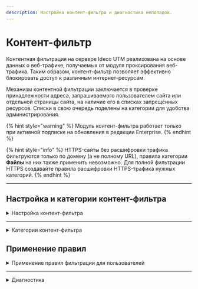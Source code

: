 ```yaml
---
description: Настройка контент-фильтра и диагностика неполадок.
---
```


# Контент-фильтр

Контентная фильтрация на сервере Ideco UTM реализована на основе данных о веб-трафике, получаемых от модуля проксирования веб-трафика. Таким образом, контент-фильтр позволяет эффективно блокировать доступ к различным интернет-ресурсам.

Механизм контентной фильтрации заключается в проверке принадлежности адреса, запрашиваемого пользователем сайта или отдельной страницы сайта, на наличие его в списках запрещенных ресурсов. Списки в свою очередь поделены на категории для удобства администрирования.

{% hint style="warning" %}
Модуль контент-фильтра работает только при активной подписке на обновления в редакции Enterprise.
{% endhint %}

{% hint style="info" %}
HTTPS-сайты без расшифровки трафика фильтруются только по домену (а не полному URL), правила категории **Файлы** на них также применить невозможно. Для полной фильтрации HTTPS создавайте правила расшифровки HTTPS-трафика нужных категорий.
{% endhint %}

***

## Настройка и категории контент-фильтра

<details>

<summary>Настройка контент-фильтра</summary>

Перейдите в раздел **Правила трафика -> Контент-фильтр** и активируйте базу расширенного контент-фильтра, переключив ползунок в положение **Включено** у пункта **Расширенная база категорий**.

<img src="../../../.gitbook/assets/kf-base.gif" alt="" data-size="original">

На вкладке **Настройки** можно настроить дополнительные параметры фильтрации:

* **Блокировать протоколы QUIC и HTTP/3.** Экспериментальный протокол, используемый браузером Chrome для доступа к некоторым ресурсам (например, youtube). Рекомендуется блокировать его, т.к. иначе фильтрация ресурсов, работающих по этому протоколу, будет невозможна.
* **Безопасный поиск.** Принудительно включает безопасный поиск в поисковых системах (google, yandex, youtube, yahoo, bing, rambler). **Для работы данной функции нужно включить HTTPS-фильтрацию методом подмены сертификата для данных ресурсов**.

<img src="../../../.gitbook/assets/kf-set.png" alt="" data-size="original">

</details>

***

<details>

<summary>Категории контент-фильтра</summary>

* **Расширенная база категорий**. Более 140 категорий, включающих миллионы URL, автоматически обновляемых сервером. Статус обновлений и использование базы можно посмотреть на вкладке **Настройки** в разделе Контент-фильтра. Данные категории работают только при активной подписке на обновления в коммерческих редакциях.
* **Пользовательские категории**. На одноименной вкладке вы можете создавать собственные категории правил.

<img src="../../../.gitbook/assets/kf-custom-cat.png" alt="" data-size="original">

* **Специальные**. Включает 4 категории - все запросы, все категоризированные запросы, все некатегоризированные запросы и запросы с прямыми обращениями по IP-адресам.
* **Файлы**. Восемь сформированных категорий файлов, блокируемых по расширениям и MIME-type. Предустановленные группы файлов (Исполняемые файлы, Архивы, Видеофайлы, Аудиофайлы, Flash-видео, Active-X, Torrent-файлы, Документы) нельзя редактировать. Работа по фильтрации HTTPS-трафика по данному типу категорий возможна только при его расшифровке.

Подробное описание **расширенных** и **специальных** категорий представлено в статье [Описание категорий контент фильтра](custom-categories.md).

</details>

## Применение правил

<details>

<summary>Применение правил фильтрации для пользователей</summary>

Правила применяются сверху вниз в порядке следования в таблице до первого совпадения. Таким образом если вышестоящим правилом будет разрешен какой-то ресурс для определенной группы пользователей, то правила ниже применяться не будут. Таким образом можно создавать гибкие настройки фильтрации, исключая нужных пользователей вышестоящими правилами из правил блокировки. Аналогичным образом действуют правила расшифровки HTTPS.

В столбце **Управление** можно активировать или деактивировать правило, менять его приоритет, редактировать и удалить. Правила контентной фильтрации применяются сразу после создания или их включения.

<img src="../../../.gitbook/assets/kf-manage.gif" alt="" data-size="original">

Чтобы создать новое правило, нажмите **Добавить** в левом верхнем углу над таблицей.

<img src="../../../.gitbook/assets/kf-add-rule.gif" alt="" data-size="original">

Заполните следующие поля:

* **Название** - наименование правила в списке. Значение не должно быть длиннее 42 символов.
* **Применяется для** - можно выбрать объекты типа: пользователь, группа пользователей, IP-адрес, диапазон IP-адресов, подсеть, список IP-адресов или специальный объект **Превышена квота** (в этот объект попадают пользователи, превысившие квоту по трафику).
* **Категории сайтов** - пользовательские, специальные и расширенные категории веб-ресурсов.
* **Действие** - действие данного правила на веб-запросы. Можно запретить, разрешить или расшифровать HTTPS-трафик.

<img src="../../../.gitbook/assets/kf_form.png" alt="" data-size="original">

</details>

***

<details>

<summary>Диагностика</summary>

Если правила контентной фильтрации не действуют, проверьте следующие параметры в настройках:

1\. IP-адрес компьютера пользователя должен соответствовать его адресу в авторизации (раздел **Мониторинг - Авторизованные пользователи**), и пользователь должен находиться в нужной группе, на которую назначено правило.

2\. IP-адрес пользователи и ресурса, к которому он обращается, не должен входить в исключения прокси-сервера.

3\. Проверьте правильность категоризации ресурса к которому вы обращаетесь в поле **URL для категоризации** на вкладке **Правила**.

<img src="../../../.gitbook/assets/url-categories.gif" alt="" data-size="original">

4\. В браузере и на компьютере пользователя не используются функции или плагины VPN, не прописаны сторонние прокси-сервера.

5\. Проверить настройки контентной фильтрации по блокировке опасных и потенциально опасных файлов можно с помощью сервиса [security.ideco.ru](https://security.ideco.ru).

</details>
